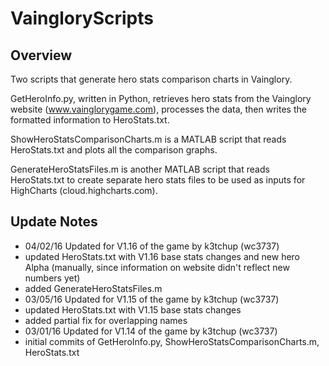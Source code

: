 # VaingloryScripts
## Overview
Two scripts that generate hero stats comparison charts in Vainglory.

GetHeroInfo.py, written in Python, retrieves hero stats from the Vainglory website (www.vainglorygame.com), processes the data, then writes the formatted information to HeroStats.txt.

ShowHeroStatsComparisonCharts.m is a MATLAB script that reads HeroStats.txt and plots all the comparison graphs.

GenerateHeroStatsFiles.m is another MATLAB script that reads HeroStats.txt to create separate hero stats files to be used as inputs for HighCharts (cloud.highcharts.com).

## Update Notes
* 04/02/16 Updated for V1.16 of the game by k3tchup (wc3737)
 * updated HeroStats.txt with V1.16 base stats changes and new hero Alpha (manually, since information on website didn't reflect new numbers yet)
 * added GenerateHeroStatsFiles.m
* 03/05/16 Updated for V1.15 of the game by k3tchup (wc3737)
 * updated HeroStats.txt with V1.15 base stats changes
 * added partial fix for overlapping names
* 03/01/16 Updated for V1.14 of the game by k3tchup (wc3737)
 * initial commits of GetHeroInfo.py, ShowHeroStatsComparisonCharts.m, HeroStats.txt